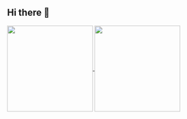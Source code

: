 ## Hi there 👋
<a href="https://github-readme-stats.vercel.app/api?username=mcc03&show_icons=true&theme=transparent">
  <img height=200 align="center" src="https://github-readme-stats.vercel.app/api?username=mcc03" />
</a>
<a href="https://github.com/mcc03/convoychat">
  <img height=200 align="center" src="https://github-readme-stats.vercel.app/api/top-langs?username=mcc03&layout=compact&langs_count=8&card_width=320" />
</a>
<!--
**mcc03/mcc03** is a ✨ _special_ ✨ repository because its `README.md` (this file) appears on your GitHub profile.

Here are some ideas to get you started:

- 🔭 I’m currently working on ...
- 🌱 I’m currently learning ...
- 👯 I’m looking to collaborate on ...
- 🤔 I’m looking for help with ...
- 💬 Ask me about ...
- 📫 How to reach me: ...
- 😄 Pronouns: ...
- ⚡ Fun fact: ...
-->
